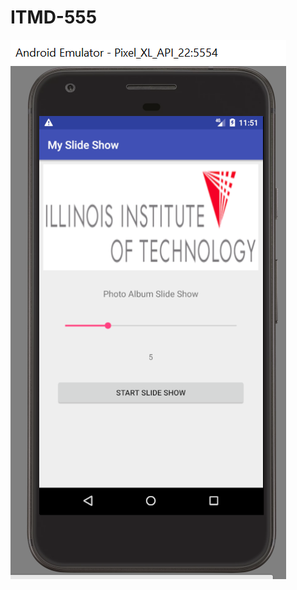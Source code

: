 # ITMD-555
![image1](https://github.com/schirumamilla/ITMD-555/blob/master/Home%20Work%205/images/01.png)
